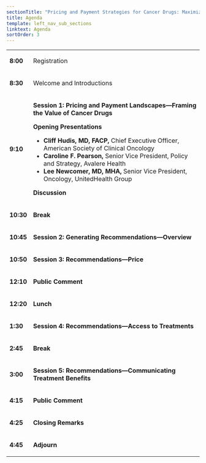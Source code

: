 ```yaml
---
sectionTitle: "Pricing and Payment Strategies for Cancer Drugs: Maximizing Patients' Access to Beneficial Therapies"
title: Agenda
template: left_nav_sub_sections
linktext: Agenda
sortOrder: 3
---
```

<table class="agenda-table">
<tbody>
<tr><td>

**8:00**</td><td>

Registration
</td></tr>
<tr><td>

**8:30**</td><td>

Welcome and Introductions
</td></tr>
<tr><td>

**9:10**</td><td>

**Session 1: Pricing and Payment Landscapes—Framing the Value of Cancer Drugs**

**Opening Presentations**

- **Cliff Hudis, MD, FACP,** Chief Executive Officer, American Society of Clinical Oncology
- **Caroline F. Pearson,** Senior Vice President, Policy and Strategy, Avalere Health
- **Lee Newcomer, MD, MHA,** Senior Vice President, Oncology,   UnitedHealth Group

**Discussion**</td></tr>
<tr><td>

**10:30**</td><td>

**Break**
</td></tr>
<tr><td>

**10:45** </td><td>

**Session 2: Generating Recommendations—Overview**
</td></tr>
<tr><td>

**10:50** </td><td>

**Session 3: Recommendations—Price**
</td></tr>
<tr><td>

**12:10** </td><td>

**Public Comment**
</td></tr>

<tr><td>

**12:20** </td><td>

**Lunch**
</td></tr>
<tr><td>

**1:30** </td><td>

**Session 4: Recommendations—Access to Treatments**
</td></tr>
<tr><td>

**2:45** </td><td>

**Break**
</td></tr>
<tr><td>

**3:00** </td><td>

**Session 5: Recommendations—Communicating Treatment Benefits**
</td></tr>
<tr><td>

**4:15** </td><td>

**Public Comment**
</td></tr>
<tr><td>

**4:25** </td><td>

**Closing Remarks**

</td></tr>
<tr><td>

**4:45** </td><td>

**Adjourn**

</td></tr>
</tbody></table>
